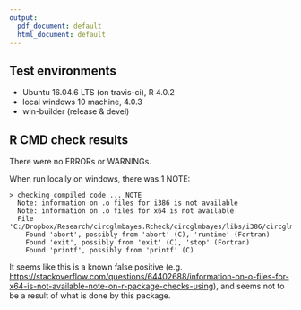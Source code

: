 ```yaml
---
output:
  pdf_document: default
  html_document: default
---
```

## Test environments
* Ubuntu 16.04.6 LTS (on travis-ci), R 4.0.2
* local windows 10 machine, 4.0.3
* win-builder (release & devel)

## R CMD check results
There were no ERRORs or WARNINGs. 

When run locally on windows, there was 1 NOTE:

    > checking compiled code ... NOTE
      Note: information on .o files for i386 is not available
      Note: information on .o files for x64 is not available
      File 'C:/Dropbox/Research/circglmbayes.Rcheck/circglmbayes/libs/i386/circglmbayes.dll':
        Found 'abort', possibly from 'abort' (C), 'runtime' (Fortran)
        Found 'exit', possibly from 'exit' (C), 'stop' (Fortran)
        Found 'printf', possibly from 'printf' (C)

It seems like this is a known false positive (e.g. https://stackoverflow.com/questions/64402688/information-on-o-files-for-x64-is-not-available-note-on-r-package-checks-using), and seems not to be a result of what is done by this package. 
